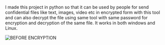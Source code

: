 I made this project in python so that it can be used by people for send confidential files like text, images, video etc in encrypted form with this tool and can also decrypt the file using same tool with same password for encryption and decryption of the same file. It works in both windows and Linux.


![BEFORE ENCRYPTION](https://github.com/Hackproof25/AnyFile_Encryption_AND_Decryption/assets/168629213/95a54a1a-c0cf-4e4e-86b7-b2cf03117b2f)
